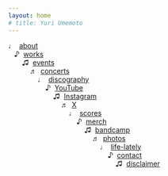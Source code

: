 ```yaml
---
layout: home
# title: Yuri Umemoto
---
```

  ♩ &nbsp;<a href="/about">about</a>  
  &nbsp;&nbsp;&nbsp;♪ &nbsp;<a href="/works/">works</a>  
  &nbsp;&nbsp;&nbsp;&nbsp;&nbsp;&nbsp;&nbsp;♫ &nbsp;<a href="/events/">events</a>  
  &nbsp;&nbsp;&nbsp;&nbsp;&nbsp;&nbsp;&nbsp;&nbsp;&nbsp;&nbsp;&nbsp;♬ &nbsp;<a href="/concerts/">concerts</a>  
  &nbsp;&nbsp;&nbsp;&nbsp;&nbsp;&nbsp;&nbsp;&nbsp;&nbsp;&nbsp;&nbsp;&nbsp;&nbsp;&nbsp;&nbsp;♩ &nbsp;<a href="/discography/">discography</a>  
  &nbsp;&nbsp;&nbsp;&nbsp;&nbsp;&nbsp;&nbsp;&nbsp;&nbsp;&nbsp;&nbsp;&nbsp;&nbsp;&nbsp;&nbsp;&nbsp;&nbsp;&nbsp;&nbsp;♪ &nbsp;<a href="https://www.youtube.com/@YuriUmemoto">YouTube</a>  
  &nbsp;&nbsp;&nbsp;&nbsp;&nbsp;&nbsp;&nbsp;&nbsp;&nbsp;&nbsp;&nbsp;&nbsp;&nbsp;&nbsp;&nbsp;&nbsp;&nbsp;&nbsp;&nbsp;&nbsp;&nbsp;&nbsp;&nbsp;♫ &nbsp;<a href="https://www.instagram.com/yuri_umemoto">Instagram</a>  
  &nbsp;&nbsp;&nbsp;&nbsp;&nbsp;&nbsp;&nbsp;&nbsp;&nbsp;&nbsp;&nbsp;&nbsp;&nbsp;&nbsp;&nbsp;&nbsp;&nbsp;&nbsp;&nbsp;&nbsp;&nbsp;&nbsp;&nbsp;&nbsp;&nbsp;&nbsp;&nbsp;♬ &nbsp;<a href="https://x.com/yuriumemoto">X</a>  
  &nbsp;&nbsp;&nbsp;&nbsp;&nbsp;&nbsp;&nbsp;&nbsp;&nbsp;&nbsp;&nbsp;&nbsp;&nbsp;&nbsp;&nbsp;&nbsp;&nbsp;&nbsp;&nbsp;&nbsp;&nbsp;&nbsp;&nbsp;&nbsp;&nbsp;&nbsp;&nbsp;&nbsp;&nbsp;&nbsp;&nbsp;♩ &nbsp;<a href="/scores">scores</a>  
  &nbsp;&nbsp;&nbsp;&nbsp;&nbsp;&nbsp;&nbsp;&nbsp;&nbsp;&nbsp;&nbsp;&nbsp;&nbsp;&nbsp;&nbsp;&nbsp;&nbsp;&nbsp;&nbsp;&nbsp;&nbsp;&nbsp;&nbsp;&nbsp;&nbsp;&nbsp;&nbsp;&nbsp;&nbsp;&nbsp;&nbsp;&nbsp;&nbsp;&nbsp;&nbsp;♪ &nbsp;<a href="https://yuriumemoto.bandcamp.com/merch/">merch</a>  
  &nbsp;&nbsp;&nbsp;&nbsp;&nbsp;&nbsp;&nbsp;&nbsp;&nbsp;&nbsp;&nbsp;&nbsp;&nbsp;&nbsp;&nbsp;&nbsp;&nbsp;&nbsp;&nbsp;&nbsp;&nbsp;&nbsp;&nbsp;&nbsp;&nbsp;&nbsp;&nbsp;&nbsp;&nbsp;&nbsp;&nbsp;&nbsp;&nbsp;&nbsp;&nbsp;&nbsp;&nbsp;&nbsp;&nbsp;♫ &nbsp;<a href="https://yuriumemoto.bandcamp.com/">bandcamp</a>  
  &nbsp;&nbsp;&nbsp;&nbsp;&nbsp;&nbsp;&nbsp;&nbsp;&nbsp;&nbsp;&nbsp;&nbsp;&nbsp;&nbsp;&nbsp;&nbsp;&nbsp;&nbsp;&nbsp;&nbsp;&nbsp;&nbsp;&nbsp;&nbsp;&nbsp;&nbsp;&nbsp;&nbsp;&nbsp;&nbsp;&nbsp;&nbsp;&nbsp;&nbsp;&nbsp;&nbsp;&nbsp;&nbsp;&nbsp;&nbsp;&nbsp;&nbsp;&nbsp;♬ &nbsp;<a href="/photos/">photos</a>  
  &nbsp;&nbsp;&nbsp;&nbsp;&nbsp;&nbsp;&nbsp;&nbsp;&nbsp;&nbsp;&nbsp;&nbsp;&nbsp;&nbsp;&nbsp;&nbsp;&nbsp;&nbsp;&nbsp;&nbsp;&nbsp;&nbsp;&nbsp;&nbsp;&nbsp;&nbsp;&nbsp;&nbsp;&nbsp;&nbsp;&nbsp;&nbsp;&nbsp;&nbsp;&nbsp;&nbsp;&nbsp;&nbsp;&nbsp;&nbsp;&nbsp;&nbsp;&nbsp;&nbsp;&nbsp;&nbsp;&nbsp;♩ &nbsp;<a href="/life-lately/">life-lately</a>  
  &nbsp;&nbsp;&nbsp;&nbsp;&nbsp;&nbsp;&nbsp;&nbsp;&nbsp;&nbsp;&nbsp;&nbsp;&nbsp;&nbsp;&nbsp;&nbsp;&nbsp;&nbsp;&nbsp;&nbsp;&nbsp;&nbsp;&nbsp;&nbsp;&nbsp;&nbsp;&nbsp;&nbsp;&nbsp;&nbsp;&nbsp;&nbsp;&nbsp;&nbsp;&nbsp;&nbsp;&nbsp;&nbsp;&nbsp;&nbsp;&nbsp;&nbsp;&nbsp;&nbsp;&nbsp;&nbsp;&nbsp;&nbsp;&nbsp;&nbsp;&nbsp;♪ &nbsp;<a href="/contact">contact</a>  
  &nbsp;&nbsp;&nbsp;&nbsp;&nbsp;&nbsp;&nbsp;&nbsp;&nbsp;&nbsp;&nbsp;&nbsp;&nbsp;&nbsp;&nbsp;&nbsp;&nbsp;&nbsp;&nbsp;&nbsp;&nbsp;&nbsp;&nbsp;&nbsp;&nbsp;&nbsp;&nbsp;&nbsp;&nbsp;&nbsp;&nbsp;&nbsp;&nbsp;&nbsp;&nbsp;&nbsp;&nbsp;&nbsp;&nbsp;&nbsp;&nbsp;&nbsp;&nbsp;&nbsp;&nbsp;&nbsp;&nbsp;&nbsp;&nbsp;&nbsp;&nbsp;&nbsp;&nbsp;&nbsp;&nbsp;♫ &nbsp;<a href="/disclaimer/">disclaimer</a>  
